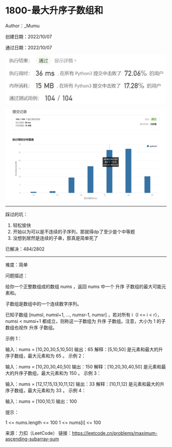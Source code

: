 # 1800-最大升序子数组和

Author：_Mumu

创建日期：2022/10/07

通过日期：2022/10/07

![](./通过截图2.jpg)

![](./通过截图1.jpg)

*****

踩过的坑：

1. 轻松愉快
1. 开始以为可以是不连续的子序列，那就得dp了至少是个中等题
1. 没想到居然是连续的子串，那真是简单死了

已解决：484/2802

*****

难度：简单

问题描述：

给你一个正整数组成的数组 nums ，返回 nums 中一个 升序 子数组的最大可能元素和。

子数组是数组中的一个连续数字序列。

已知子数组 [numsl, numsl+1, ..., numsr-1, numsr] ，若对所有 i（l <= i < r），numsi < numsi+1 都成立，则称这一子数组为 升序 子数组。注意，大小为 1 的子数组也视作 升序 子数组。

 

示例 1：

输入：nums = [10,20,30,5,10,50]
输出：65
解释：[5,10,50] 是元素和最大的升序子数组，最大元素和为 65 。
示例 2：

输入：nums = [10,20,30,40,50]
输出：150
解释：[10,20,30,40,50] 是元素和最大的升序子数组，最大元素和为 150 。 
示例 3：

输入：nums = [12,17,15,13,10,11,12]
输出：33
解释：[10,11,12] 是元素和最大的升序子数组，最大元素和为 33 。 
示例 4：

输入：nums = [100,10,1]
输出：100


提示：

1 <= nums.length <= 100
1 <= nums[i] <= 100

来源：力扣（LeetCode）
链接：https://leetcode.cn/problems/maximum-ascending-subarray-sum